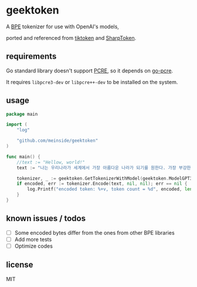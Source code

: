 # geektoken

A [BPE](https://en.wikipedia.org/wiki/Byte_pair_encoding) tokenizer for use with OpenAI's models,

ported and referenced from [tiktoken](https://github.com/openai/tiktoken) and [SharpToken](https://github.com/dmitry-brazhenko/SharpToken).

## requirements

Go standard library doesn't support [PCRE](https://www.pcre.org/), so it depends on [go-pcre](https://github.com/GRbit/go-pcre).

It requires `libpcre3-dev` or `libpcre++-dev` to be installed on the system.

## usage

```go
package main

import (
    "log"

    "github.com/meinside/geektoken"
)

func main() {
    //text := "Hellow, world!"
    text := "나는 우리나라가 세계에서 가장 아름다운 나라가 되기를 원한다. 가장 부강한 나라가 되기를 원하지 않는다."

    tokenizer, _ := geektoken.GetTokenizerWithModel(geektoken.ModelGPT35Turbo)
    if encoded, err := tokenizer.Encode(text, nil, nil); err == nil {
        log.Printf("encoded token: %+v, token count = %d", encoded, len(encoded))
    }
}
```

## known issues / todos

- [ ] Some encoded bytes differ from the ones from other BPE libraries
- [ ] Add more tests
- [ ] Optimize codes

## license

MIT

